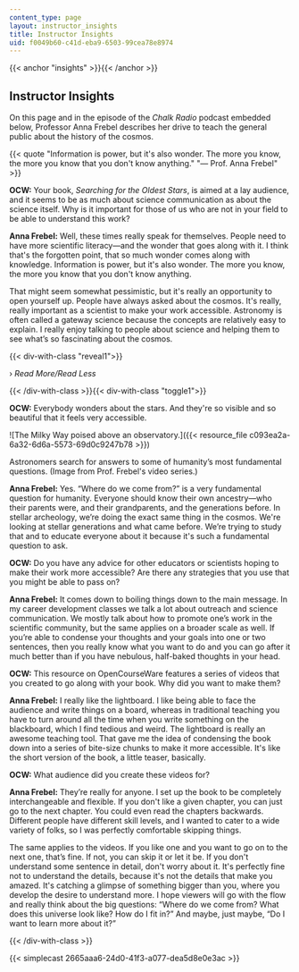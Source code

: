 ```yaml
---
content_type: page
layout: instructor_insights
title: Instructor Insights
uid: f0049b60-c41d-eba9-6503-99cea78e8974
---
```


{{< anchor "insights" >}}{{< /anchor >}}

Instructor Insights
-------------------

On this page and in the episode of the _Chalk Radio_ podcast embedded below, Professor Anna Frebel describes her drive to teach the general public about the history of the cosmos.

{{< quote "Information is power, but it's also wonder. The more you know, the more you know that you don't know anything." "— Prof. Anna Frebel" >}}

**OCW:** Your book, _Searching for the Oldest Stars_, is aimed at a lay audience, and it seems to be as much about science communication as about the science itself. Why is it important for those of us who are not in your field to be able to understand this work?

**Anna Frebel:** Well, these times really speak for themselves. People need to have more scientific literacy—and the wonder that goes along with it. I think that's the forgotten point, that so much wonder comes along with knowledge. Information is power, but it's also wonder. The more you know, the more you know that you don't know anything.

That might seem somewhat pessimistic, but it's really an opportunity to open yourself up. People have always asked about the cosmos. It's really, really important as a scientist to make your work accessible. Astronomy is often called a gateway science because the concepts are relatively easy to explain. I really enjoy talking to people about science and helping them to see what’s so fascinating about the cosmos.

{{< div-with-class "reveal1">}}

› _Read More/Read Less_

{{< /div-with-class >}}{{< div-with-class "toggle1">}}

**OCW:** Everybody wonders about the stars. And they're so visible and so beautiful that it feels very accessible.

![The Milky Way poised above an observatory.]({{< resource_file c093ea2a-6a32-6d6a-5573-69d0c9247b78 >}})

Astronomers search for answers to some of humanity’s most fundamental questions. (Image from Prof. Frebel's video series.)

**Anna Frebel:** Yes. “Where do we come from?” is a very fundamental question for humanity. Everyone should know their own ancestry—who their parents were, and their grandparents, and the generations before. In stellar archeology, we’re doing the exact same thing in the cosmos. We're looking at stellar generations and what came before. We’re trying to study that and to educate everyone about it because it's such a fundamental question to ask.

**OCW:** Do you have any advice for other educators or scientists hoping to make their work more accessible? Are there any strategies that you use that you might be able to pass on?

**Anna Frebel:** It comes down to boiling things down to the main message. In my career development classes we talk a lot about outreach and science communication. We mostly talk about how to promote one’s work in the scientific community, but the same applies on a broader scale as well. If you’re able to condense your thoughts and your goals into one or two sentences, then you really know what you want to do and you can go after it much better than if you have nebulous, half-baked thoughts in your head.

**OCW:** This resource on OpenCourseWare features a series of videos that you created to go along with your book. Why did you want to make them?

**Anna Frebel:** I really like the lightboard. I like being able to face the audience and write things on a board, whereas in traditional teaching you have to turn around all the time when you write something on the blackboard, which I find tedious and weird. The lightboard is really an awesome teaching tool. That gave me the idea of condensing the book down into a series of bite-size chunks to make it more accessible. It's like the short version of the book, a little teaser, basically.

**OCW:** What audience did you create these videos for?

**Anna Frebel:** They’re really for anyone. I set up the book to be completely interchangeable and flexible. If you don't like a given chapter, you can just go to the next chapter. You could even read the chapters backwards. Different people have different skill levels, and I wanted to cater to a wide variety of folks, so I was perfectly comfortable skipping things.

The same applies to the videos. If you like one and you want to go on to the next one, that’s fine. If not, you can skip it or let it be. If you don't understand some sentence in detail, don't worry about it. It's perfectly fine not to understand the details, because it's not the details that make you amazed. It's catching a glimpse of something bigger than you, where you develop the desire to understand more. I hope viewers will go with the flow and really think about the big questions: “Where do we come from? What does this universe look like? How do I fit in?” And maybe, just maybe, “Do I want to learn more about it?”

{{< /div-with-class >}}

{{< simplecast 2665aaa6-24d0-41f3-a077-dea5d8e0e3ac >}}